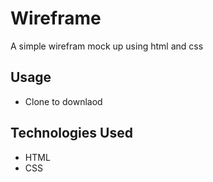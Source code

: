 # Wireframe
A simple wirefram mock up using html and css

## Usage
- Clone to downlaod

## Technologies Used
- HTML
- CSS
